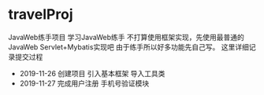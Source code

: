 # travelProj
JavaWeb练手项目
学习JavaWeb练手
不打算使用框架实现，先使用最普通的JavaWeb Servlet+Mybatis实现吧
由于练手所以好多功能先自己写。
这里详细记录提交过程

* 2019-11-26 创建项目 引入基本框架 导入工具类
* 2019-11-27 完成用户注册 手机号验证模块
